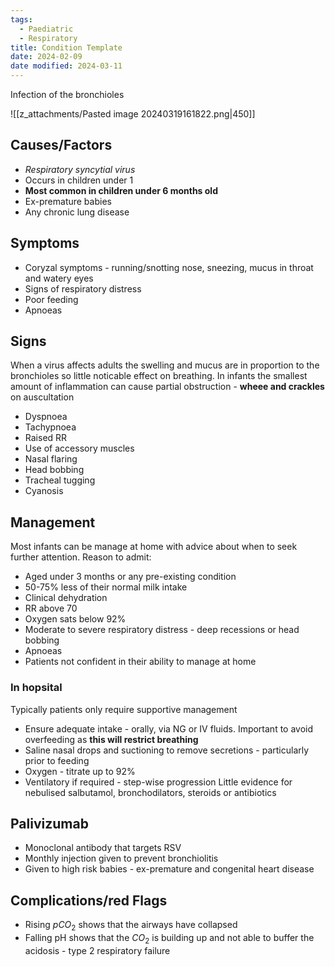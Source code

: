 ```yaml
---
tags:
  - Paediatric
  - Respiratory
title: Condition Template
date: 2024-02-09
date modified: 2024-03-11
---
```

Infection of the bronchioles

![[z_attachments/Pasted image 20240319161822.png|450]]

## Causes/Factors

- *Respiratory syncytial virus* 
- Occurs in children under 1 
- **Most common in children under 6 months old**
- Ex-premature babies
- Any chronic lung disease 
## Symptoms

- Coryzal symptoms - running/snotting nose, sneezing, mucus in throat and watery eyes 
- Signs of respiratory distress
- Poor feeding
- Apnoeas 

## Signs

When a virus affects adults the swelling and mucus are in proportion to the bronchioles so little noticable effect on breathing. In infants the smallest amount of inflammation can cause partial obstruction - **wheee and crackles** on auscultation
- Dyspnoea 
- Tachypnoea
- Raised RR
- Use of accessory muscles
- Nasal flaring
- Head bobbing
- Tracheal tugging
- Cyanosis 

## Management

Most infants can be manage at home with advice about when to seek further attention. Reason to admit:
- Aged under 3 months or any pre-existing condition
- 50-75% less of their normal milk intake
- Clinical dehydration
- RR above 70
- Oxygen sats below 92%
- Moderate to severe respiratory distress - deep recessions or head bobbing
- Apnoeas
- Patients not confident in their ability to manage at home 


### In hopsital 
Typically patients only require supportive management 
- Ensure adequate intake - orally, via NG or IV fluids. Important to avoid overfeeding as **this will restrict breathing**
- Saline nasal drops and suctioning to remove secretions - particularly prior to feeding
- Oxygen - titrate up to 92%
- Ventilatory if required - step-wise progression
Little evidence for nebulised salbutamol, bronchodilators, steroids or antibiotics 

## Palivizumab
- Monoclonal antibody that targets RSV
- Monthly injection given to prevent bronchiolitis
- Given to high risk babies - ex-premature and congenital heart disease 

## Complications/red Flags
- Rising $pCO_2$ shows that the airways have collapsed
- Falling pH shows that the $CO_2$ is building up and not able to buffer the acidosis - type 2 respiratory failure

